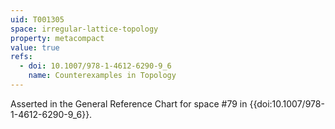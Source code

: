 ```yaml
---
uid: T001305
space: irregular-lattice-topology
property: metacompact
value: true
refs:
  - doi: 10.1007/978-1-4612-6290-9_6
    name: Counterexamples in Topology
---
```

Asserted in the General Reference Chart for space #79 in
{{doi:10.1007/978-1-4612-6290-9_6}}.
